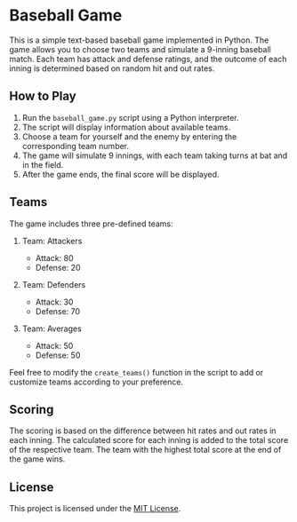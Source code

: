 # Baseball Game

This is a simple text-based baseball game implemented in Python. The game allows you to choose two teams and simulate a 9-inning baseball match. Each team has attack and defense ratings, and the outcome of each inning is determined based on random hit and out rates.

## How to Play

1. Run the `baseball_game.py` script using a Python interpreter.
2. The script will display information about available teams.
3. Choose a team for yourself and the enemy by entering the corresponding team number.
4. The game will simulate 9 innings, with each team taking turns at bat and in the field.
5. After the game ends, the final score will be displayed.

## Teams

The game includes three pre-defined teams:

1. Team: Attackers
   - Attack: 80
   - Defense: 20

2. Team: Defenders
   - Attack: 30
   - Defense: 70

3. Team: Averages
   - Attack: 50
   - Defense: 50

Feel free to modify the `create_teams()` function in the script to add or customize teams according to your preference.

## Scoring

The scoring is based on the difference between hit rates and out rates in each inning. The calculated score for each inning is added to the total score of the respective team. The team with the highest total score at the end of the game wins.

## License

This project is licensed under the [MIT License](LICENSE).
